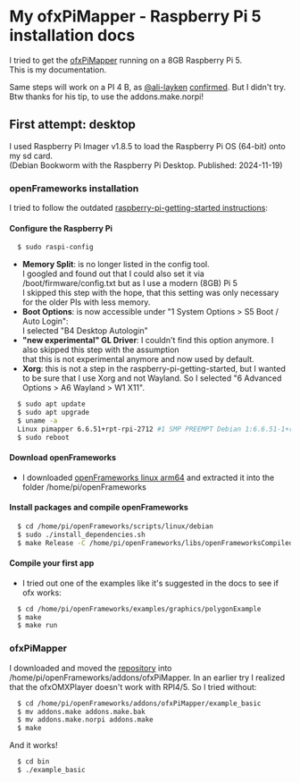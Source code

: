 # My ofxPiMapper - Raspberry Pi 5 installation docs
I tried to get the [ofxPiMapper](https://ofxpimapper.com/) running on a 8GB Raspberry Pi 5.\
This is my documentation.

Same steps will work on a PI 4 B, as [@ali-layken](https://github.com/ali-layken) [confirmed](https://github.com/kr15h/ofxPiMapper/issues/169). But I didn't try.\
Btw thanks for his tip, to use the addons.make.norpi!

## First attempt: desktop
I used Raspberry Pi Imager v1.8.5 to load the Raspberry Pi OS (64-bit) onto my sd card.\
(Debian Bookworm with the Raspberry Pi Desktop. Published: 2024-11-19)

### openFrameworks installation
I tried to follow the outdated [raspberry-pi-getting-started instructions](https://openframeworks.cc/setup/raspberrypi/raspberry-pi-getting-started/):

#### Configure the Raspberry Pi
```bash
  $ sudo raspi-config
```
 - **Memory Split**: is no longer listed in the config tool.\
   I googled and found out that I could also set it via /boot/firmware/config.txt but as I use a modern (8GB) Pi 5\
   I skipped this step with the hope, that this setting was only necessary for the older PIs with less memory.
 - **Boot Options**: is now accessible under "1 System Options > S5 Boot / Auto Login":\
   I selected "B4 Desktop Autologin"
 - **"new experimental" GL Driver**: I couldn't find this option anymore. I also skipped this step with the assumption\
   that this is not experimental anymore and now used by default.
 - **Xorg**: this is not a step in the raspberry-pi-getting-started, but I wanted to be sure that I use Xorg and not Wayland.
   So I selected "6 Advanced Options > A6 Wayland > W1 X11".
```bash
  $ sudo apt update
  $ sudo apt upgrade
  $ uname -a
  Linux pimapper 6.6.51+rpt-rpi-2712 #1 SMP PREEMPT Debian 1:6.6.51-1+rpt3 (2024-10-08) aarch64 GNU/Linux
  $ sudo reboot
```

#### Download openFrameworks
 - I downloaded [openFrameworks linux arm64](https://github.com/openframeworks/openFrameworks/releases/download/0.12.0/of_v0.12.0_linuxaarch64_release.tar.gz) and extracted it into the folder /home/pi/openFrameworks

#### Install packages and compile openFrameworks
```bash
  $ cd /home/pi/openFrameworks/scripts/linux/debian
  $ sudo ./install_dependencies.sh
  $ make Release -C /home/pi/openFrameworks/libs/openFrameworksCompiled/project
```

#### Compile your first app
 - I tried out one of the examples like it's suggested in the docs to see if ofx works:
```bash
  $ cd /home/pi/openFrameworks/examples/graphics/polygonExample
  $ make
  $ make run
```

### ofxPiMapper
I downloaded and moved the [repository](https://github.com/kr15h/ofxPiMapper/tree/master) into /home/pi/openFrameworks/addons/ofxPiMapper.
In an earlier try I realized that the ofxOMXPlayer doesn't work with RPI4/5. So I tried without:
```bash
  $ cd /home/pi/openFrameworks/addons/ofxPiMapper/example_basic
  $ mv addons.make addons.make.bak
  $ mv addons.make.norpi addons.make
  $ make
```
And it works!
```bash
  $ cd bin
  $ ./example_basic
```
